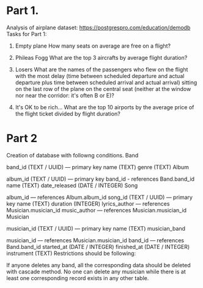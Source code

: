 # Part 1.
Analysis of airplane dataset: https://postgrespro.com/education/demodb 
Tasks for Part 1: 
1. Empty plane
How many seats on average are free on a flight?

2. Phileas Fogg
What are the top 3 aircrafts by average flight duration?

3. Losers
What are the names of the passengers who flew on the flight with the most delay (time between scheduled departure and actual departure plus time between scheduled arrival and actual arrival) sitting on the last row of the plane on the central seat (neither at the window nor near the corridor: it's often B or E)?

4. It's OK to be rich...
What are the top 10 airports by the average price of the flight ticket divided by flight duration?

# Part 2
Creation of database with followng conditions.
Band

band_id (TEXT / UUID) — primary key
name (TEXT)
genre (TEXT)
Album

album_id (TEXT / UUID) — primary key
band_id - references Band.band_id
name (TEXT)
date_released (DATE / INTEGER)
Song

album_id — references Album.album_id
song_id (TEXT / UUID) — primary key
name (TEXT)
duration (INTEGER)
lyrics_author — references Musician.musician_id
music_author — references Musician.musician_id
Musician

musician_id (TEXT / UUID) — primary key
name (TEXT)
musician_band

musician_id — references Musician.musician_id
band_id — references Band.band_id
started_at (DATE / INTEGER)
finished_at (DATE / INTEGER)
instrument (TEXT)
Restrictions should be following:

If anyone deletes any band, all the corresponding data should be deleted with cascade method.
No one can delete any musician while there is at least one corresponding record exists in any other table.
